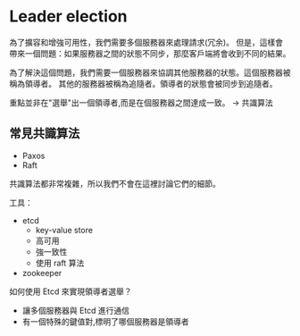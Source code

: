 # Leader election

為了擴容和增強可用性，我們需要多個服務器來處理請求(冗余)。
但是，這樣會帶來一個問題：如果服務器之間的狀態不同步，那麼客戶端將會收到不同的結果。

為了解決這個問題，我們需要一個服務器來協調其他服務器的狀態。這個服務器被稱為領導者。
其他的服務器被稱為追隨者。領導者的狀態會被同步到追隨者。

重點並非在"選舉"出一個領導者,而是在個服務器之間達成一致。
-> 共識算法

## 常見共識算法
- Paxos
- Raft

共識算法都非常複雜，所以我們不會在這裡討論它們的細節。

工具：
- etcd
  - key-value store
  - 高可用
  - 強一致性
  - 使用 raft 算法
- zookeeper

如何使用 Etcd 來實現領導者選舉？
- 讓多個服務器與 Etcd 進行通信
- 有一個特殊的鍵值對,標明了哪個服務器是領導者